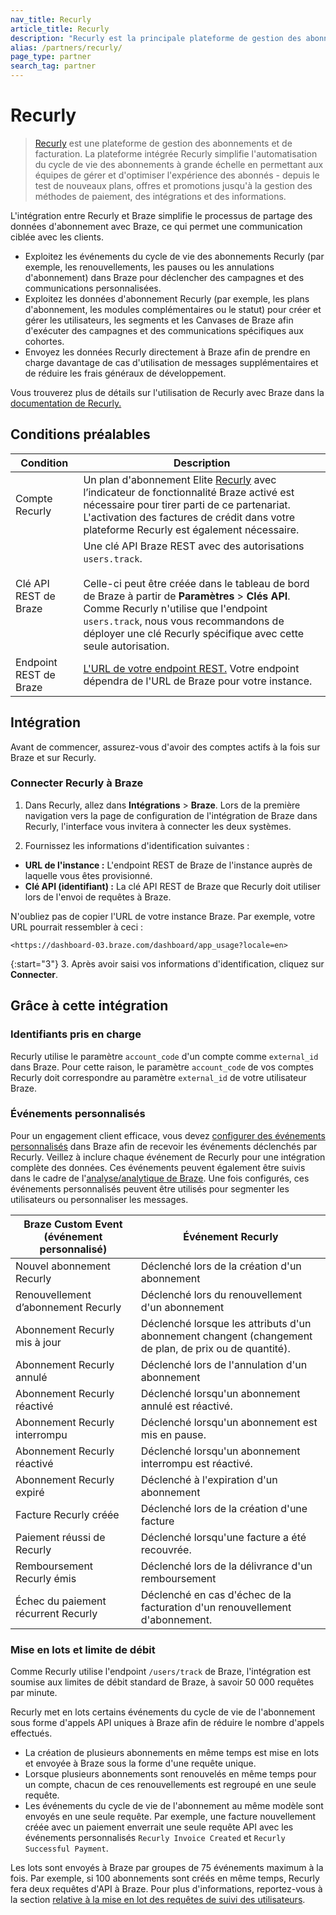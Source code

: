```yaml
---
nav_title: Recurly
article_title: Recurly
description: "Recurly est la principale plateforme de gestion des abonnements et de facturation des marques de vente directe aux consommateurs qui cherchent à développer leurs abonnements et leurs revenus récurrents."
alias: /partners/recurly/
page_type: partner
search_tag: partner
---
```


# Recurly

> [Recurly](https://recurly.com/) est une plateforme de gestion des abonnements et de facturation. La plateforme intégrée Recurly simplifie l'automatisation du cycle de vie des abonnements à grande échelle en permettant aux équipes de gérer et d'optimiser l'expérience des abonnés - depuis le test de nouveaux plans, offres et promotions jusqu'à la gestion des méthodes de paiement, des intégrations et des informations.

L'intégration entre Recurly et Braze simplifie le processus de partage des données d'abonnement avec Braze, ce qui permet une communication ciblée avec les clients.

- Exploitez les événements du cycle de vie des abonnements Recurly (par exemple, les renouvellements, les pauses ou les annulations d'abonnement) dans Braze pour déclencher des campagnes et des communications personnalisées.
- Exploitez les données d'abonnement Recurly (par exemple, les plans d'abonnement, les modules complémentaires ou le statut) pour créer et gérer les utilisateurs, les segments et les Canvases de Braze afin d'exécuter des campagnes et des communications spécifiques aux cohortes.
- Envoyez les données Recurly directement à Braze afin de prendre en charge davantage de cas d'utilisation de messages supplémentaires et de réduire les frais généraux de développement.

Vous trouverez plus de détails sur l'utilisation de Recurly avec Braze dans la [documentation de Recurly.](https://docs.recurly.com/docs/braze-integration)

## Conditions préalables

| Condition | Description |
| ----------- | ----------- |
| Compte Recurly | Un plan d'abonnement Elite [Recurly](https://recurly.com/) avec l’indicateur de fonctionnalité Braze activé est nécessaire pour tirer parti de ce partenariat. L'activation des factures de crédit dans votre plateforme Recurly est également nécessaire.|
| Clé API REST de Braze | Une clé API Braze REST avec des autorisations `users.track`. <br><br> Celle-ci peut être créée dans le tableau de bord de Braze à partir de **Paramètres** > **Clés API**. Comme Recurly n'utilise que l'endpoint `users.track`, nous vous recommandons de déployer une clé Recurly spécifique avec cette seule autorisation. |
| Endpoint REST de Braze | [L'URL de votre endpoint REST.][1] Votre endpoint dépendra de l'URL de Braze pour votre instance. |

## Intégration

Avant de commencer, assurez-vous d'avoir des comptes actifs à la fois sur Braze et sur Recurly.

### Connecter Recurly à Braze

1. Dans Recurly, allez dans **Intégrations** > **Braze**. Lors de la première navigation vers la page de configuration de l'intégration de Braze dans Recurly, l'interface vous invitera à connecter les deux systèmes.

2. Fournissez les informations d'identification suivantes :

- **URL de l'instance :** L'endpoint REST de Braze de l'instance auprès de laquelle vous êtes provisionné.
- **Clé API (identifiant) :** La clé API REST de Braze que Recurly doit utiliser lors de l'envoi de requêtes à Braze.

N'oubliez pas de copier l'URL de votre instance Braze. Par exemple, votre URL pourrait ressembler à ceci : 

```
<https://dashboard-03.braze.com/dashboard/app_usage?locale=en>
```

{:start="3"}
3\. Après avoir saisi vos informations d'identification, cliquez sur **Connecter**.

## Grâce à cette intégration

### Identifiants pris en charge

Recurly utilise le paramètre `account_code` d'un compte comme `external_id` dans Braze. Pour cette raison, le paramètre `account_code` de vos comptes Recurly doit correspondre au paramètre `external_id` de votre utilisateur Braze.

### Événements personnalisés

Pour un engagement client efficace, vous devez [configurer des événements personnalisés][2] dans Braze afin de recevoir les événements déclenchés par Recurly. Veillez à inclure chaque événement de Recurly pour une intégration complète des données. Ces événements peuvent également être suivis dans le cadre de l'[analyse/analytique de Braze][3]. Une fois configurés, ces événements personnalisés peuvent être utilisés pour segmenter les utilisateurs ou personnaliser les messages. 

| Braze Custom Event (événement personnalisé)| Événement Recurly |
| ----------- | ----------- |
| Nouvel abonnement Recurly              | Déclenché lors de la création d'un abonnement                            |
| Renouvellement d’abonnement Recurly          | Déclenché lors du renouvellement d'un abonnement                                |
| Abonnement Recurly mis à jour          | Déclenché lorsque les attributs d'un abonnement changent (changement de plan, de prix ou de quantité). |
| Abonnement Recurly annulé         | Déclenché lors de l'annulation d'un abonnement                           |
| Abonnement Recurly réactivé      | Déclenché lorsqu'un abonnement annulé est réactivé.               |
| Abonnement Recurly interrompu           | Déclenché lorsqu'un abonnement est mis en pause.                   |
| Abonnement Recurly réactivé          | Déclenché lorsqu'un abonnement interrompu est réactivé.                              |
| Abonnement Recurly expiré          | Déclenché à l'expiration d'un abonnement                               |
| Facture Recurly créée               | Déclenché lors de la création d'une facture                                |
| Paiement réussi de Recurly            | Déclenché lorsqu'une facture a été recouvrée.                 |
| Remboursement Recurly émis                 | Déclenché lors de la délivrance d'un remboursement                                   |
| Échec du paiement récurrent Recurly      | Déclenché en cas d'échec de la facturation d'un renouvellement d'abonnement.          |

### Mise en lots et limite de débit

Comme Recurly utilise l'endpoint `/users/track` de Braze, l'intégration est soumise aux limites de débit standard de Braze, à savoir 50 000 requêtes par minute.

Recurly met en lots certains événements du cycle de vie de l'abonnement sous forme d'appels API uniques à Braze afin de réduire le nombre d'appels effectués.

- La création de plusieurs abonnements en même temps est mise en lots et envoyée à Braze sous la forme d'une requête unique.
- Lorsque plusieurs abonnements sont renouvelés en même temps pour un compte, chacun de ces renouvellements est regroupé en une seule requête.
- Les événements du cycle de vie de l'abonnement au même modèle sont envoyés en une seule requête. Par exemple, une facture nouvellement créée avec un paiement enverrait une seule requête API avec les événements personnalisés `Recurly Invoice Created` et `Recurly Successful Payment`.

Les lots sont envoyés à Braze par groupes de 75 événements maximum à la fois. Par exemple, si 100 abonnements sont créés en même temps, Recurly fera deux requêtes d'API à Braze. Pour plus d'informations, reportez-vous à la section [relative à la mise en lot des requêtes de suivi des utilisateurs][4].

[1]: {{site.baseurl}}/developer_guide/rest_api/basics/#endpoints
[2]: {{site.baseurl}}/user_guide/data_and_analytics/custom_data/custom_events/
[3]: {{site.baseurl}}/user_guide/data_and_analytics/custom_data/custom_events/#analytics
[4]: {{site.baseurl}}/api/api_limits/#batch-user-track
